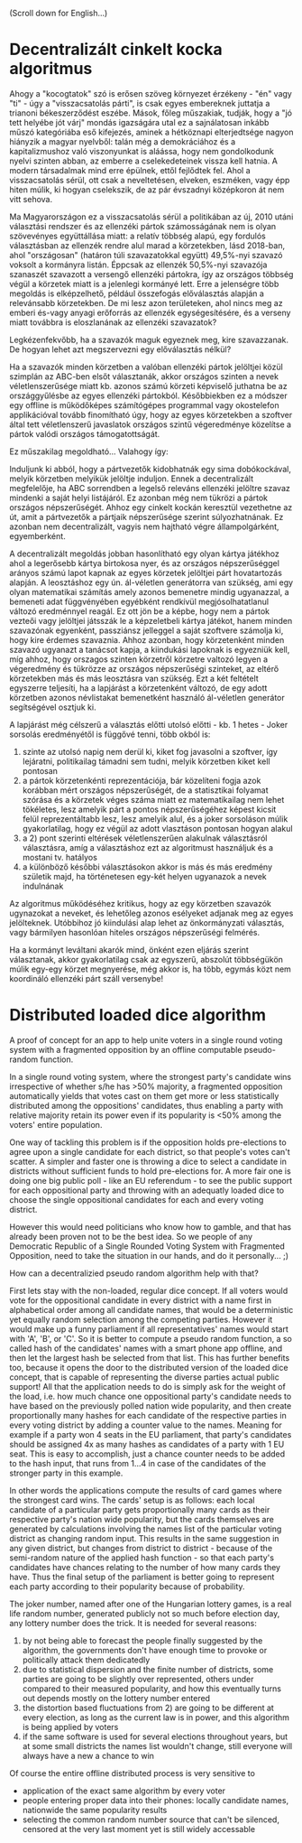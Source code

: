 (Scroll down for English...)

# Decentralizált cinkelt kocka algoritmus

Ahogy a "kocogtatok" szó is erősen szöveg környezet érzékeny - "én" vagy "ti" - úgy a "visszacsatolás párti", is csak egyes embereknek juttatja a trianoni békeszerződést eszébe. Mások, főleg műszakiak, tudják, hogy a "jó tett helyébe jót várj" mondás igazságára utal ez a sajnálatosan inkább műszó kategóriába eső kifejezés, aminek a hétköznapi elterjedtsége nagyon hiányzik a magyar nyelvből: talán még a demokráciához és a kapitalizmushoz való viszonyunkat is aláássa, hogy nem gondolkodunk nyelvi szinten abban, az emberre a cselekedeteinek vissza kell hatnia. A modern társadalmak mind erre épülnek, ettől fejlődtek fel. Ahol a visszacsatolás sérül, ott csak a neveltetésen, elveken, eszméken, vagy épp hiten múlik, ki hogyan cselekszik, de az pár évszadnyi középkoron át nem vitt sehova.

Ma Magyarországon ez a visszacsatolás sérül a politikában az új, 2010 utáni választási rendszer és az ellenzéki pártok számosságának nem is olyan szövevényes együttállása miatt: a relatív többség alapú, egy fordulós választásban az ellenzék rendre alul marad a körzetekben, lásd 2018-ban, ahol "országosan" (határon túli szavazatokkal együtt) 49,5%-nyi szavazó voksolt a kormányra listán. Éppcsak az ellenzék 50,5%-nyi szavazója szanaszét szavazott a versengő ellenzéki pártokra, így az országos többség végül a körzetek miatt is a jelenlegi kormányé lett. Erre a jelenségre több megoldás is elképzelhető, például összefogás előválasztás alapján a relevánsabb körzetekben. De mi lesz azon területeken, ahol nincs meg az emberi és-vagy anyagi erőforrás az ellenzék egységesítésére, és a verseny miatt továbbra is eloszlanának az ellenzéki szavazatok?

Legkézenfekvőbb, ha a szavazók maguk egyeznek meg, kire szavazzanak. De hogyan lehet azt megszervezni egy előválasztás nélkül?

Ha a szavazók minden körzetben a valóban ellenzéki pártok jelöltjei közül szimplán az ABC-ben elsőt választanák, akkor országos szinten a nevek véletlenszerűsége miatt kb. azonos számú körzeti képviselő juthatna be az országgyűlésbe az egyes ellenzéki pártokból. Későbbiekben ez a módszer egy offline is működőképes számítógépes programmal vagy okostelefon applikációval tovább finomítható úgy, hogy az egyes körzetekben a szoftver által tett véletlenszerű javaslatok országos szintű végeredménye közelítse a pártok valódi országos támogatottságát.

Ez műszakilag megoldható... Valahogy így:

Induljunk ki abból, hogy a pártvezetők kidobhatnák egy sima dobókockával, melyik körzetben melyikük jelöltje induljon. Ennek a decentralizált megfelelője, ha ABC sorrendben a legelső releváns ellenzéki jelöltre szavaz mindenki a saját helyi listájáról. Ez azonban még nem tükrözi a pártok országos népszerűségét. Ahhoz egy cinkelt kockán keresztül vezethetne az út, amit a pártvezetők a pártjaik népszerűsége szerint súlyozhatnának. Ez azonban nem decentralizált, vagyis nem hajtható végre állampolgárként, egyemberként.

A decentralizált megoldás jobban hasonlítható egy olyan kártya játékhoz ahol a legerősebb kártya birtokosa nyer, és az országos népszerűséggel arányos számú lapot kapnak az egyes körzetek jelöltjei párt hovatartozás alapján. A leosztáshoz egy ún. ál-véletlen generátorra van szükség, ami egy olyan matematikai számítás amely azonos bemenetre mindig ugyanazzal, a bemeneti adat függvényében egyébként rendkívül megjósolhatatlanul változó eredménnyel reagál. Ez ott jön be a képbe, hogy nem a pártok vezteői vagy jelöltjei játsszák le a  képzeletbeli kártya játékot, hanem minden szavazónak egyenként, passziánsz jelleggel a saját szoftvere számolja ki, hogy kire érdemes szavaznia. Ahhoz azonban, hogy körzetenként minden szavazó ugyanazt a tanácsot kapja, a kiindukási lapoknak is egyezniük kell, míg ahhoz, hogy orszagos szinten körzetről körzetre valtozó legyen a végeredmény és tükrözze az országos népszerűségi szinteket, az eltérő körzetekben más és más leosztásra van szükség. Ezt a két feltételt egyszerre teljesíti, ha a lapjárást a körzetenként változó, de egy adott körzetben azonos névlistakat bemenetként használó ál-véletlen generátor segítségével osztjuk ki.

A lapjárást még célszerű a választás előtti utolsó előtti - kb. 1 hetes - Joker sorsolás eredményétől is függővé tenni, több okból is:
1) szinte az utolsó napig nem derül ki, kiket fog javasolni a szoftver, így lejáratni, politikailag támadni sem tudni, melyik körzetben kiket kell pontosan
2) a pártok körzetenkénti reprezentációja, bár közelíteni fogja azok korábban mért országos népszerűségét, de a statisztikai folyamat szórása és a körzetek véges száma miatt ez matematikailag nem lehet tökéletes, lesz amelyik párt a pontos népszerűségéhez képest kicsit felül reprezentáltabb lesz, lesz amelyik alul, és a joker sorsoláson múlik gyakorlatilag, hogy ez végül az adott vlasztáson pontosan hogyan alakul
3) a 2) pont szerinti eltérések véletlenszerűen alakulnak választásról választásra, amíg a választáshoz ezt az algoritmust használjuk és a mostani tv. hatályos
4) a különböző későbbi választásokon akkor is más és más eredmény születik majd, ha történetesen egy-két helyen ugyanazok a nevek indulnának

Az algoritmus működéséhez kritikus, hogy az egy körzetben szavazók ugynazokat a neveket, és lehetőleg azonos esélyeket adjanak meg az egyes jelölteknek. Utóbbihoz jó kiindulási alap lehet az önkormányzati választás, vagy bármilyen hasonlóan hiteles országos népszerűségi felmérés.

Ha a kormányt leváltani akarók mind, önként ezen eljárás szerint választanak, akkor gyakorlatilag csak az egyszerű, abszolút többségükön múlik egy-egy körzet megnyerése, még akkor is, ha több, egymás közt nem koordináló ellenzéki párt száll versenybe!

# Distributed loaded dice algorithm

A proof of concept for an app to help unite voters in a single round voting system with a fragmented opposition by an offline computable pseudo-random function.

In a single round voting system, where the strongest party's candidate wins irrespective of whether s/he has >50% majority, a fragmented opposition automatically yields that votes cast on them get more or less statistically distributed among the oppositions' candidates, thus enabling a party with relative majority retain its power even if its popularity is <50% among the voters' entire population.

One way of tackling this problem is if the opposition holds pre-elections to agree upon a single candidate for each district, so that people's votes can't scatter. A simpler and faster one is throwing a dice to select a candidate in districts without sufficient funds to hold pre-elections for. A more fair one is doing one big public poll - like an EU referendum - to see the public support for each oppositional party and throwing with an adequatly loaded dice to choose the single oppositional candidates for each and every voting district.

However this would need politicians who know how to gamble, and that has already been proven not to be the best idea. So we people of any Democratic Republic of a Single Rounded Voting System with Fragmented Opposition, need to take the situation in our hands, and do it personally... ;)

How can a decentralizied pseudo random algorithm help with that?

First lets stay with the non-loaded, regular dice concept. If all voters would vote for the oppositional candidate in every district with a name first in alphabetical order among all candidate names, that would be a deterministic yet equally random selection among the competing parties. However it would make up a funny parliament if all representatives' names would start with 'A', 'B', or 'C'. So it is better to compute a pseudo random function, a so called hash of the candidates' names with a smart phone app offline, and then let the largest hash be selected from that list. This has further benefits too, because it opens the door to the distributed version of the loaded dice concept, that is capable of representing the diverse parties actual public support! All that the application needs to do is simply ask for the weight of the load, i.e. how much chance one oppositional party's candidate needs to have based on the previously polled nation wide popularity, and then create proportionally many hashes for each candidate of the respective parties in every voting district by adding a counter value to the names. Meaning for example if a party won 4 seats in the EU parliament, that party's candidates should be assigned 4x as many hashes as candidates of a party with 1 EU seat. This is easy to accomplish, just a chance counter needs to be added to the hash input, that runs from 1...4 in case of the candidates of the stronger party in this example.

In other words the applications compute the results of card games where the strongest card wins. The cards' setup is as follows: each local candidate of a particular party gets proportionally many cards as their respective party's nation wide popularity, but the cards themselves are generated by calculations involving the names list of the particular voting district as changing random input. This results in the same suggestion in any given district, but changes from district to district - because of the semi-random nature of the applied hash function - so that each party's candidates have chances relating to the number of how many cards they have. Thus the final setup of the parliament is better going to represent each party according to their popularity because of probability.

The joker number, named after one of the Hungarian lottery games, is a real life random number, generated publicly not so much before election day, any lottery number does the trick. It is needed for several reasons:
1) by not being able to forecast the people finally suggested by the algorithm, the governments don't have enough time to provoke or politically attack them dedicatedly
2) due to statistical dispersion and the finite number of districts, some parties are going to be slightly over represented, others under compared to their measured popularity, and how this eventually turns out depends mostly on the lottery number entered
3) the distortion based fluctuations from 2) are going to be different at every election, as long as the current law is in power, and this algorithm is being applied by voters
4) if the same software is used for several elections throughout years, but at some small districts the names list wouldn't change, still everyone will always have a new a chance to win

Of course the entire offline distributed process is very sensitive to
 - application of the exact same algorithm by every voter
 - people entering proper data into their phones: locally candidate names, nationwide the same popularity results
 - selecting the common random number source that can't be silenced, censored at the very last moment yet is still widely accessable
